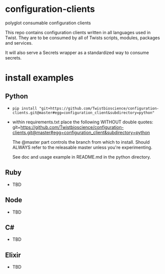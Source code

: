 # configuration-clients
polyglot consumable configuration clients

This repo contains configuration clients written in all languages used in Twist.
They are to be consumed by all of Twists scripts, modules, packages and services.

It will also serve a Secrets wrapper as a standardized way to consume secrets.

# install examples

## Python
* ```pip install "git+https://github.com/Twistbioscience/configuration-clients.git@master#egg=configuration_client&subdirectory=python"```
* within requirements.txt place the following WITHOUT double quotes: git+https://github.com/Twistbioscience/configuration-clients.git@master#egg=configuration_client&subdirectory=python
  
  The @master part controls the branch from which to install. Should ALWAYS refer to the releasable master unless you're experimenting.

  See doc and usage example in README.md in the python directory.

## Ruby
* TBD


## Node
* TBD


## C#
* TBD


## Elixir
* TBD
